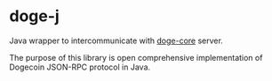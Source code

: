 # doge-j
Java wrapper to intercommunicate with [doge-core](https://github.com/dogecoin/dogecoin) server.


The purpose of this library is open comprehensive implementation of Dogecoin JSON-RPC protocol in Java.
